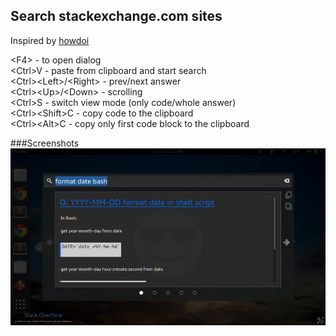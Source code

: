 ## Search stackexchange.com sites  
Inspired by [howdoi](https://github.com/gleitz/howdoi)  

\<F4\> - to open dialog  
\<Ctrl\>V - paste from clipboard and start search  
\<Ctrl\>\<Left\>/\<Right\> - prev/next answer  
\<Ctrl\>\<Up\>/\<Down\> - scrolling  
\<Ctrl\>S - switch view mode (only code/whole answer)  
\<Ctrl\>\<Shift\>C - copy code to the clipboard  
\<Ctrl\>\<Alt\>C - copy only first code block to the clipboard  

###Screenshots
![HowDoI](/screenshots/1.png)
